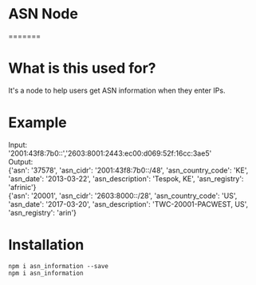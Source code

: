 # ASN Node
=======
# What is this used for?
It's a node to help users get ASN information when they enter IPs. 

# Example
Input: <br />
'2001:43f8:7b0::','2603:8001:2443:ec00:d069:52f:16cc:3ae5'<br />
Output: <br />
{'asn': '37578',
 'asn_cidr': '2001:43f8:7b0::/48',
 'asn_country_code': 'KE',
 'asn_date': '2013-03-22',
 'asn_description': 'Tespok, KE',
 'asn_registry': 'afrinic'}<br />
{'asn': '20001',
 'asn_cidr': '2603:8000::/28',
 'asn_country_code': 'US',
 'asn_date': '2017-03-20',
 'asn_description': 'TWC-20001-PACWEST, US',
 'asn_registry': 'arin'}

# Installation
` npm i asn_information --save `<br />
`npm i asn_information`
